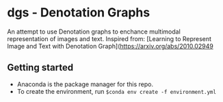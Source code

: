 # dgs - Denotation Graphs

An attempt to use Denotation graphs to enchance multimodal representation of images and text.
Inspired from: [Learning to Represent Image and Text with Denotation Graph](https://arxiv.org/abs/2010.02949

## Getting started

- Anaconda is the package manager for this repo.
- To create the environment, run `$conda env create -f environment.yml`

